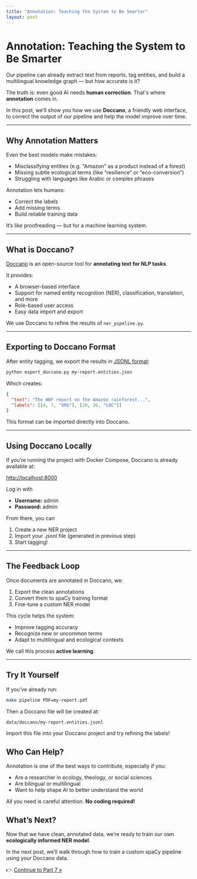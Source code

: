 ```yaml
---
title: "Annotation: Teaching the System to Be Smarter"
layout: post
---
```


# Annotation: Teaching the System to Be Smarter

Our pipeline can already extract text from reports, tag entities, and build a multilingual knowledge graph — but how accurate is it?

The truth is: even good AI needs **human correction**. That's where **annotation** comes in.

In this post, we’ll show you how we use **Doccano**, a friendly web interface, to correct the output of our pipeline and help the model improve over time.

---

## Why Annotation Matters

Even the best models make mistakes:

- Misclassifying entities (e.g. "Amazon" as a product instead of a forest)
- Missing subtle ecological terms (like “resilience” or “eco-conversion”)
- Struggling with languages like Arabic or complex phrases

Annotation lets humans:

- Correct the labels
- Add missing terms
- Build reliable training data

It’s like proofreading — but for a machine learning system.

---

## What is Doccano?

[Doccano](https://doccano.github.io/doccano/) is an open-source tool for **annotating text for NLP tasks**.

It provides:

- A browser-based interface
- Support for named entity recognition (NER), classification, translation, and more
- Role-based user access
- Easy data import and export

We use Doccano to refine the results of `ner_pipeline.py`.

---

## Exporting to Doccano Format

After entity tagging, we export the results in [JSONL format](https://github.com/doccano/doccano/blob/master/docs/api.md#annotation-format):

```bash
python export_doccano.py my-report.entities.json
```

Which creates:

```json
{
  "text": "The WWF report on the Amazon rainforest...",
  "labels": [[4, 7, "ORG"], [20, 36, "LOC"]]
}
```

This format can be imported directly into Doccano.

---

##  Using Doccano Locally

If you’re running the project with Docker Compose, Doccano is already available at:

<http://localhost:8000>

Log in with

* **Username:** admin
* **Password:** admin

From there, you can 

1. Create a new NER project
2. Import your .jsonl file (generated in previous step)
3. Start tagging!

---

## The Feedback Loop

Once documents are annotated in Doccano, we:

1. Export the clean annotations
2. Convert them to spaCy training format
3. Fine-tune a custom NER model

This cycle helps the system:

* Improve tagging accuracy
* Recognize new or uncommon terms
* Adapt to multilingual and ecological contexts

We call this process **active learning**.

---

## Try It Yourself

If you’ve already run:

```bash
make pipeline PDF=my-report.pdf
```

Then a Doccano file will be created at:

```bash
data/doccano/my-report.entities.jsonl
```

Import this file into your Doccano project and try refining the labels!


## Who Can Help?

Annotation is one of the best ways to contribute, especially if you:

* Are a researcher in ecology, theology, or social sciences
* Are bilingual or multilingual
* Want to help shape AI to better understand the world

All you need is careful attention. **No coding required!**

## What’s Next?

Now that we have clean, annotated data, we’re ready to train our own **ecologically informed NER model**.

In the next post, we’ll walk through how to train a custom spaCy pipeline using your Doccano data.

👉 [Continue to Part 7 »]()